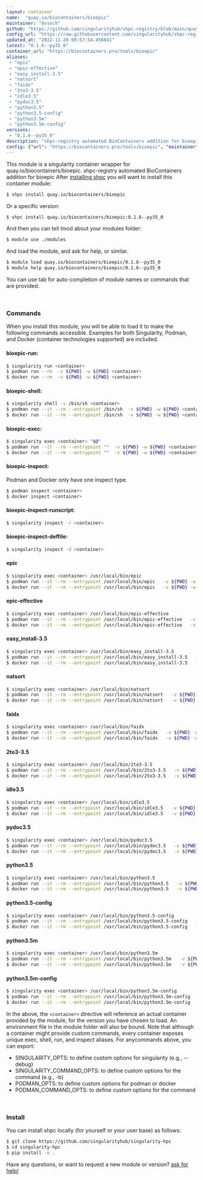 ```yaml
---
layout: container
name:  "quay.io/biocontainers/bioepic"
maintainer: "@vsoch"
github: "https://github.com/singularityhub/shpc-registry/blob/main/quay.io/biocontainers/bioepic/container.yaml"
config_url: "https://raw.githubusercontent.com/singularityhub/shpc-registry/main/quay.io/biocontainers/bioepic/container.yaml"
updated_at: "2022-11-20 00:57:54.456841"
latest: "0.1.6--py35_0"
container_url: "https://biocontainers.pro/tools/bioepic"
aliases:
 - "epic"
 - "epic-effective"
 - "easy_install-3.5"
 - "natsort"
 - "faidx"
 - "2to3-3.5"
 - "idle3.5"
 - "pydoc3.5"
 - "python3.5"
 - "python3.5-config"
 - "python3.5m"
 - "python3.5m-config"
versions:
 - "0.1.6--py35_0"
description: "shpc-registry automated BioContainers addition for bioepic"
config: {"url": "https://biocontainers.pro/tools/bioepic", "maintainer": "@vsoch", "description": "shpc-registry automated BioContainers addition for bioepic", "latest": {"0.1.6--py35_0": "sha256:0bc9cac1c28062cb6e5727b1c4f66660b6f9fd2fb678b6131191c35eca28606a"}, "tags": {"0.1.6--py35_0": "sha256:0bc9cac1c28062cb6e5727b1c4f66660b6f9fd2fb678b6131191c35eca28606a"}, "docker": "quay.io/biocontainers/bioepic", "aliases": {"epic": "/usr/local/bin/epic", "epic-effective": "/usr/local/bin/epic-effective", "easy_install-3.5": "/usr/local/bin/easy_install-3.5", "natsort": "/usr/local/bin/natsort", "faidx": "/usr/local/bin/faidx", "2to3-3.5": "/usr/local/bin/2to3-3.5", "idle3.5": "/usr/local/bin/idle3.5", "pydoc3.5": "/usr/local/bin/pydoc3.5", "python3.5": "/usr/local/bin/python3.5", "python3.5-config": "/usr/local/bin/python3.5-config", "python3.5m": "/usr/local/bin/python3.5m", "python3.5m-config": "/usr/local/bin/python3.5m-config"}}
---
```


This module is a singularity container wrapper for quay.io/biocontainers/bioepic.
shpc-registry automated BioContainers addition for bioepic
After [installing shpc](#install) you will want to install this container module:


```bash
$ shpc install quay.io/biocontainers/bioepic
```

Or a specific version:

```bash
$ shpc install quay.io/biocontainers/bioepic:0.1.6--py35_0
```

And then you can tell lmod about your modules folder:

```bash
$ module use ./modules
```

And load the module, and ask for help, or similar.

```bash
$ module load quay.io/biocontainers/bioepic/0.1.6--py35_0
$ module help quay.io/biocontainers/bioepic/0.1.6--py35_0
```

You can use tab for auto-completion of module names or commands that are provided.

<br>

### Commands

When you install this module, you will be able to load it to make the following commands accessible.
Examples for both Singularity, Podman, and Docker (container technologies supported) are included.

#### bioepic-run:

```bash
$ singularity run <container>
$ podman run --rm  -v ${PWD} -w ${PWD} <container>
$ docker run --rm  -v ${PWD} -w ${PWD} <container>
```

#### bioepic-shell:

```bash
$ singularity shell -s /bin/sh <container>
$ podman run --it --rm --entrypoint /bin/sh  -v ${PWD} -w ${PWD} <container>
$ docker run --it --rm --entrypoint /bin/sh  -v ${PWD} -w ${PWD} <container>
```

#### bioepic-exec:

```bash
$ singularity exec <container> "$@"
$ podman run --it --rm --entrypoint ""  -v ${PWD} -w ${PWD} <container> "$@"
$ docker run --it --rm --entrypoint ""  -v ${PWD} -w ${PWD} <container> "$@"
```

#### bioepic-inspect:

Podman and Docker only have one inspect type.

```bash
$ podman inspect <container>
$ docker inspect <container>
```

#### bioepic-inspect-runscript:

```bash
$ singularity inspect -r <container>
```

#### bioepic-inspect-deffile:

```bash
$ singularity inspect -d <container>
```


#### epic

```bash
$ singularity exec <container> /usr/local/bin/epic
$ podman run --it --rm --entrypoint /usr/local/bin/epic   -v ${PWD} -w ${PWD} <container> -c " $@"
$ docker run --it --rm --entrypoint /usr/local/bin/epic   -v ${PWD} -w ${PWD} <container> -c " $@"
```


#### epic-effective

```bash
$ singularity exec <container> /usr/local/bin/epic-effective
$ podman run --it --rm --entrypoint /usr/local/bin/epic-effective   -v ${PWD} -w ${PWD} <container> -c " $@"
$ docker run --it --rm --entrypoint /usr/local/bin/epic-effective   -v ${PWD} -w ${PWD} <container> -c " $@"
```


#### easy_install-3.5

```bash
$ singularity exec <container> /usr/local/bin/easy_install-3.5
$ podman run --it --rm --entrypoint /usr/local/bin/easy_install-3.5   -v ${PWD} -w ${PWD} <container> -c " $@"
$ docker run --it --rm --entrypoint /usr/local/bin/easy_install-3.5   -v ${PWD} -w ${PWD} <container> -c " $@"
```


#### natsort

```bash
$ singularity exec <container> /usr/local/bin/natsort
$ podman run --it --rm --entrypoint /usr/local/bin/natsort   -v ${PWD} -w ${PWD} <container> -c " $@"
$ docker run --it --rm --entrypoint /usr/local/bin/natsort   -v ${PWD} -w ${PWD} <container> -c " $@"
```


#### faidx

```bash
$ singularity exec <container> /usr/local/bin/faidx
$ podman run --it --rm --entrypoint /usr/local/bin/faidx   -v ${PWD} -w ${PWD} <container> -c " $@"
$ docker run --it --rm --entrypoint /usr/local/bin/faidx   -v ${PWD} -w ${PWD} <container> -c " $@"
```


#### 2to3-3.5

```bash
$ singularity exec <container> /usr/local/bin/2to3-3.5
$ podman run --it --rm --entrypoint /usr/local/bin/2to3-3.5   -v ${PWD} -w ${PWD} <container> -c " $@"
$ docker run --it --rm --entrypoint /usr/local/bin/2to3-3.5   -v ${PWD} -w ${PWD} <container> -c " $@"
```


#### idle3.5

```bash
$ singularity exec <container> /usr/local/bin/idle3.5
$ podman run --it --rm --entrypoint /usr/local/bin/idle3.5   -v ${PWD} -w ${PWD} <container> -c " $@"
$ docker run --it --rm --entrypoint /usr/local/bin/idle3.5   -v ${PWD} -w ${PWD} <container> -c " $@"
```


#### pydoc3.5

```bash
$ singularity exec <container> /usr/local/bin/pydoc3.5
$ podman run --it --rm --entrypoint /usr/local/bin/pydoc3.5   -v ${PWD} -w ${PWD} <container> -c " $@"
$ docker run --it --rm --entrypoint /usr/local/bin/pydoc3.5   -v ${PWD} -w ${PWD} <container> -c " $@"
```


#### python3.5

```bash
$ singularity exec <container> /usr/local/bin/python3.5
$ podman run --it --rm --entrypoint /usr/local/bin/python3.5   -v ${PWD} -w ${PWD} <container> -c " $@"
$ docker run --it --rm --entrypoint /usr/local/bin/python3.5   -v ${PWD} -w ${PWD} <container> -c " $@"
```


#### python3.5-config

```bash
$ singularity exec <container> /usr/local/bin/python3.5-config
$ podman run --it --rm --entrypoint /usr/local/bin/python3.5-config   -v ${PWD} -w ${PWD} <container> -c " $@"
$ docker run --it --rm --entrypoint /usr/local/bin/python3.5-config   -v ${PWD} -w ${PWD} <container> -c " $@"
```


#### python3.5m

```bash
$ singularity exec <container> /usr/local/bin/python3.5m
$ podman run --it --rm --entrypoint /usr/local/bin/python3.5m   -v ${PWD} -w ${PWD} <container> -c " $@"
$ docker run --it --rm --entrypoint /usr/local/bin/python3.5m   -v ${PWD} -w ${PWD} <container> -c " $@"
```


#### python3.5m-config

```bash
$ singularity exec <container> /usr/local/bin/python3.5m-config
$ podman run --it --rm --entrypoint /usr/local/bin/python3.5m-config   -v ${PWD} -w ${PWD} <container> -c " $@"
$ docker run --it --rm --entrypoint /usr/local/bin/python3.5m-config   -v ${PWD} -w ${PWD} <container> -c " $@"
```



In the above, the `<container>` directive will reference an actual container provided
by the module, for the version you have chosen to load. An environment file in the
module folder will also be bound. Note that although a container
might provide custom commands, every container exposes unique exec, shell, run, and
inspect aliases. For anycommands above, you can export:

 - SINGULARITY_OPTS: to define custom options for singularity (e.g., --debug)
 - SINGULARITY_COMMAND_OPTS: to define custom options for the command (e.g., -b)
 - PODMAN_OPTS: to define custom options for podman or docker
 - PODMAN_COMMAND_OPTS: to define custom options for the command

<br>

### Install

You can install shpc locally (for yourself or your user base) as follows:

```bash
$ git clone https://github.com/singularityhub/singularity-hpc
$ cd singularity-hpc
$ pip install -e .
```

Have any questions, or want to request a new module or version? [ask for help!](https://github.com/singularityhub/singularity-hpc/issues)
